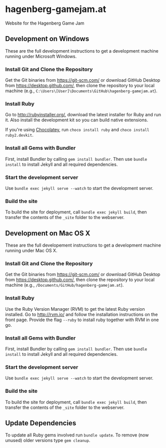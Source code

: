 # hagenberg-gamejam.at

Website for the Hagenberg Game Jam

## Development on Windows

These are the full development instructions to get a development machine running under Microsoft Windows.

### Install Git and Clone the Repository

Get the Git binaries from <https://git-scm.com/> or download GitHub Desktop from <https://desktop.github.com/>, then clone the repository to your local machine (e.g., `C:\Users\[User]\Documents\GitHub\hagenberg-gamejam.at`).

### Install Ruby

Go to <http://rubyinstaller.org/>, download the latest installer for Ruby and run it. Also install the development kit so you can build native extensions.

If you're using [Chocolatey](https://chocolatey.org/), run `choco install ruby` and `choco install ruby2.devkit`.

### Install all Gems with Bundler

First, install Bundler by calling `gem install bundler`. Then use `bundle install` to install Jekyll and all required dependencies.

### Start the development server

Use `bundle exec jekyll serve --watch` to start the development server.

### Build the site

To build the site for deployment, call `bundle exec jekyll build`, then transfer the contents of the `_site` folder to the webserver.

## Development on Mac OS X

These are the full developement instructions to get a development machine running under Mac OS X.

### Install Git and Clone the Repository

Get the Git binaries from <https://git-scm.com/> or download GitHub Desktop from <https://desktop.github.com/>, then clone the repository to your local machine (e.g., `/Documents/GitHub/hagenberg-gamejam.at`).

### Install Ruby

Use the Ruby Version Manager (RVM) to get the latest Ruby version installed. Go to <http://rvm.io/> and follow the installation instructions on the front page. Provide the flag `--ruby` to install ruby together with RVM in one go.

### Install all Gems with Bundler

First, install Bundler by calling `gem install bundler`. Then use `bundle install` to install Jekyll and all required dependencies.

### Start the development server

Use `bundle exec jekyll serve --watch` to start the development server.

### Build the site

To build the site for deployment, call `bundle exec jekyll build`, then transfer the contents of the `_site` folder to the webserver.

## Update Dependencies

To update all Ruby gems involved run `bundle update`. To remove (now unused) older versions type `gem cleanup`.
